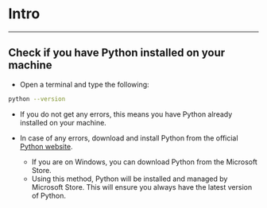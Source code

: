 # Intro
---

## Check if you have Python installed on your machine
* Open a terminal and type the following:

```bash
python --version
```

* If you do not get any errors, this means you have Python already installed on your machine.

* In case of any errors, download and install Python from the official [Python website](https://www.python.org).
    * If you are on Windows, you can download Python from the Microsoft Store.
    * Using this method, Python will be installed and managed by Microsoft Store.  This will ensure you always have the latest version of Python.